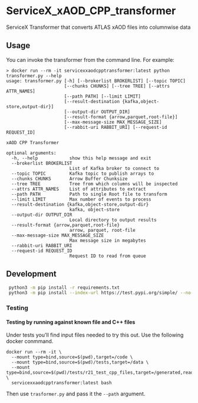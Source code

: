 # ServiceX_xAOD_CPP_transformer
ServiceX Transformer that converts ATLAS xAOD files into columnwise data

## Usage

You can invoke the transformer from the command line. For example:

```
> docker run --rm -it servicexxaodcpptransformer:latest python transformer.py --help
usage: transformer.py [-h] [--brokerlist BROKERLIST] [--topic TOPIC]
                      [--chunks CHUNKS] [--tree TREE] [--attrs ATTR_NAMES]
                      [--path PATH] [--limit LIMIT]
                      [--result-destination {kafka,object-store,output-dir}]
                      [--output-dir OUTPUT_DIR]
                      [--result-format {arrow,parquet,root-file}]
                      [--max-message-size MAX_MESSAGE_SIZE]
                      [--rabbit-uri RABBIT_URI] [--request-id REQUEST_ID]

xAOD CPP Transformer

optional arguments:
  -h, --help            show this help message and exit
  --brokerlist BROKERLIST
                        List of Kafka broker to connect to
  --topic TOPIC         Kafka topic to publish arrays to
  --chunks CHUNKS       Arrow Buffer Chunksize
  --tree TREE           Tree from which columns will be inspected
  --attrs ATTR_NAMES    List of attributes to extract
  --path PATH           Path to single Root file to transform
  --limit LIMIT         Max number of events to process
  --result-destination {kafka,object-store,output-dir}
                        kafka, object-store
  --output-dir OUTPUT_DIR
                        Local directory to output results
  --result-format {arrow,parquet,root-file}
                        arrow, parquet, root-file
  --max-message-size MAX_MESSAGE_SIZE
                        Max message size in megabytes
  --rabbit-uri RABBIT_URI
  --request-id REQUEST_ID
                        Request ID to read from queue
```

## Development
```bash
 python3 -m pip install -r requirements.txt
 python3 -m pip install --index-url https://test.pypi.org/simple/ --no-deps servicex
```

### Testing

#### Testing by running against known file and C++ files

Under tests you'll find input files needed to try this out. Use the following docker conmmand.

```
docker run --rm -it \
  --mount type=bind,source=$(pwd),target=/code \
  --mount type=bind,source=$(pwd)/tests,target=/data \
  --mount type=bind,source=$(pwd)/tests/r21_test_cpp_files,target=/generated,readonly \
  servicexxaodcpptransformer:latest bash
```

Then use `trasformer.py` and pass it the `--path` argument.